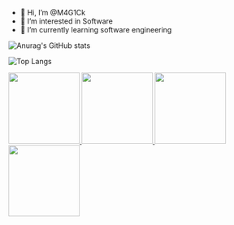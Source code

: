 - 👋 Hi, I’m @M4G1Ck
- 👀 I’m interested in Software
- 🌱 I’m currently learning software engineering


![Anurag's GitHub stats](https://github-readme-stats.vercel.app/api?username=M4G1Ck&theme=jolly&show_icons=true)

![Top Langs](https://github-readme-stats.vercel.app/api/top-langs/?username=M4G1Ck&layout=compact)
<br>

<a href="https://github.com/M4G1Ck/serratec">
  <img height="140px" src="https://github-readme-stats.vercel.app/api/pin/?username=M4G1Ck&repo=serratec&theme=jolly" />
</a>  

<a href="https://github.com/M4G1Ck/zeromonMarketPlace">
  <img height="140px" src="https://github-readme-stats.vercel.app/api/pin/?username=M4G1Ck&repo=zeromonMarketPlace&theme=jolly" />
</a>

<a href="https://github.com/M4G1Ck/serraTec2021">
  <img height="140px" src="https://github-readme-stats.vercel.app/api/pin/?username=M4G1Ck&repo=serraTec2021&theme=jolly" />
</a>  

<a href="https://github.com/M4G1Ck/ApiRestful-Java">
  <img height="140px" src="https://github-readme-stats.vercel.app/api/pin/?username=M4G1Ck&repo=ApiRestful-Java&theme=jolly" />
</a>  
